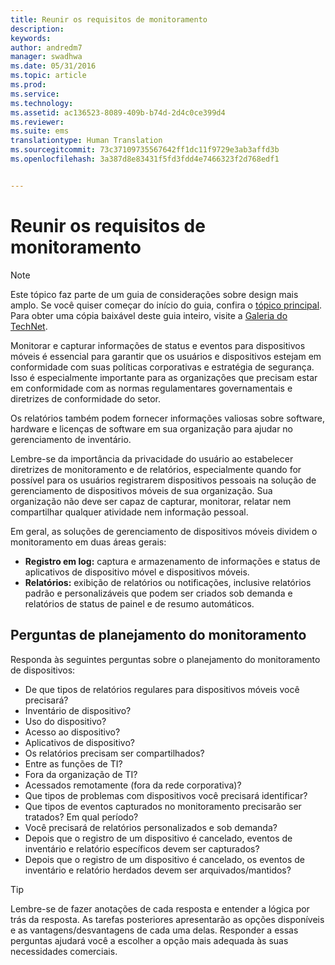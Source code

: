 ```yaml
---
title: Reunir os requisitos de monitoramento
description: 
keywords: 
author: andredm7
manager: swadhwa
ms.date: 05/31/2016
ms.topic: article
ms.prod: 
ms.service: 
ms.technology: 
ms.assetid: ac136523-8089-409b-b74d-2d4c0ce399d4
ms.reviewer: 
ms.suite: ems
translationtype: Human Translation
ms.sourcegitcommit: 73c37109735567642ff1dc11f9729e3ab3affd3b
ms.openlocfilehash: 3a387d8e83431f5fd3fdd4e7466323f2d768edf1


---
```


# Reunir os requisitos de monitoramento

>[!NOTE]
>Este tópico faz parte de um guia de considerações sobre design mais amplo. Se você quiser começar do início do guia, confira o [tópico principal](mdm-design-considerations-guide.md). Para obter uma cópia baixável deste guia inteiro, visite a [Galeria do TechNet](https://gallery.technet.microsoft.com/Mobile-Device-Management-7d401582).

Monitorar e capturar informações de status e eventos para dispositivos móveis é essencial para garantir que os usuários e dispositivos estejam em conformidade com suas políticas corporativas e estratégia de segurança. Isso é especialmente importante para as organizações que precisam estar em conformidade com as normas regulamentares governamentais e diretrizes de conformidade do setor.

Os relatórios também podem fornecer informações valiosas sobre software, hardware e licenças de software em sua organização para ajudar no gerenciamento de inventário. 

Lembre-se da importância da privacidade do usuário ao estabelecer diretrizes de monitoramento e de relatórios, especialmente quando for possível para os usuários registrarem dispositivos pessoais na solução de gerenciamento de dispositivos móveis de sua organização. Sua organização não deve ser capaz de capturar, monitorar, relatar nem compartilhar qualquer atividade nem informação pessoal.

Em geral, as soluções de gerenciamento de dispositivos móveis dividem o monitoramento em duas áreas gerais:

- **Registro em log:** captura e armazenamento de informações e status de aplicativos de dispositivo móvel e dispositivos móveis.
- **Relatórios:** exibição de relatórios ou notificações, inclusive relatórios padrão e personalizáveis que podem ser criados sob demanda e relatórios de status de painel e de resumo automáticos.

## Perguntas de planejamento do monitoramento

Responda às seguintes perguntas sobre o planejamento do monitoramento de dispositivos:

- De que tipos de relatórios regulares para dispositivos móveis você precisará?
 - Inventário de dispositivo?
 - Uso do dispositivo?
 - Acesso ao dispositivo?
 - Aplicativos de dispositivo?
- Os relatórios precisam ser compartilhados?
 - Entre as funções de TI?
 - Fora da organização de TI?
 - Acessados remotamente (fora da rede corporativa)?
- Que tipos de problemas com dispositivos você precisará identificar?
- Que tipos de eventos capturados no monitoramento precisarão ser tratados? Em qual período?
- Você precisará de relatórios personalizados e sob demanda?
- Depois que o registro de um dispositivo é cancelado, eventos de inventário e relatório específicos devem ser capturados?
- Depois que o registro de um dispositivo é cancelado, os eventos de inventário e relatório herdados devem ser arquivados/mantidos?
 
>[!TIP]
>Lembre-se de fazer anotações de cada resposta e entender a lógica por trás da resposta. As tarefas posteriores apresentarão as opções disponíveis e as vantagens/desvantagens de cada uma delas.  Responder a essas perguntas ajudará você a escolher a opção mais adequada às suas necessidades comerciais.



<!--HONumber=Jul16_HO3-->


